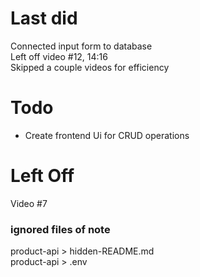 # Last did
Connected input form to database<br>
Left off video #12, 14:16<br>
Skipped a couple videos for efficiency

# Todo
<ul>
  <li>Create frontend Ui for CRUD operations</li>
</ul>

# Left Off
Video #7

### ignored files of note
product-api > hidden-README.md<br>
product-api > .env<br>